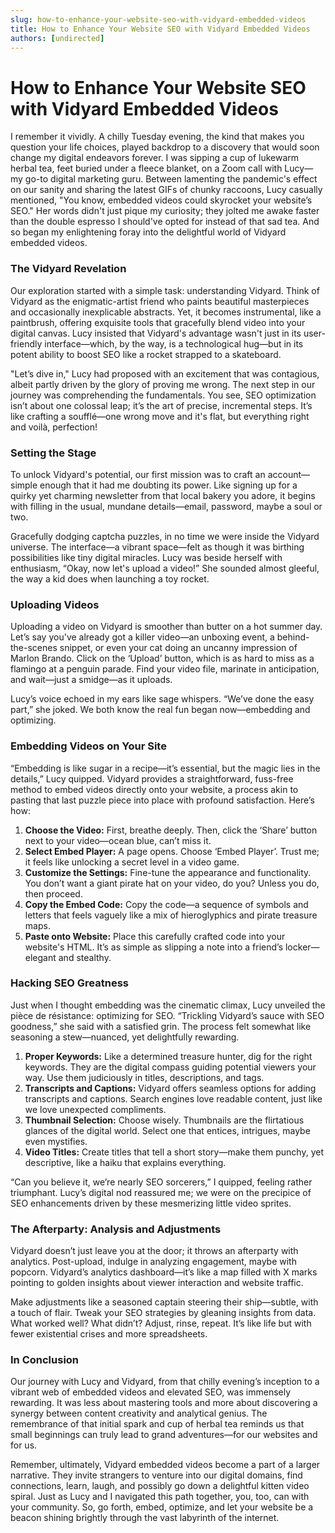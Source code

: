 ```yaml
---
slug: how-to-enhance-your-website-seo-with-vidyard-embedded-videos
title: How to Enhance Your Website SEO with Vidyard Embedded Videos
authors: [undirected]
---
```



# How to Enhance Your Website SEO with Vidyard Embedded Videos

I remember it vividly. A chilly Tuesday evening, the kind that makes you question your life choices, played backdrop to a discovery that would soon change my digital endeavors forever. I was sipping a cup of lukewarm herbal tea, feet buried under a fleece blanket, on a Zoom call with Lucy—my go-to digital marketing guru. Between lamenting the pandemic's effect on our sanity and sharing the latest GIFs of chunky raccoons, Lucy casually mentioned, "You know, embedded videos could skyrocket your website’s SEO." Her words didn't just pique my curiosity; they jolted me awake faster than the double espresso I should've opted for instead of that sad tea. And so began my enlightening foray into the delightful world of Vidyard embedded videos.

### The Vidyard Revelation

Our exploration started with a simple task: understanding Vidyard. Think of Vidyard as the enigmatic-artist friend who paints beautiful masterpieces and occasionally inexplicable abstracts. Yet, it becomes instrumental, like a paintbrush, offering exquisite tools that gracefully blend video into your digital canvas. Lucy insisted that Vidyard's advantage wasn't just in its user-friendly interface—which, by the way, is a technological hug—but in its potent ability to boost SEO like a rocket strapped to a skateboard. 

"Let’s dive in," Lucy had proposed with an excitement that was contagious, albeit partly driven by the glory of proving me wrong. The next step in our journey was comprehending the fundamentals. You see, SEO optimization isn’t about one colossal leap; it’s the art of precise, incremental steps. It’s like crafting a soufflé—one wrong move and it's flat, but everything right and voilà, perfection!

### Setting the Stage

To unlock Vidyard's potential, our first mission was to craft an account—simple enough that it had me doubting its power. Like signing up for a quirky yet charming newsletter from that local bakery you adore, it begins with filling in the usual, mundane details—email, password, maybe a soul or two.

Gracefully dodging captcha puzzles, in no time we were inside the Vidyard universe. The interface—a vibrant space—felt as though it was birthing possibilities like tiny digital miracles. Lucy was beside herself with enthusiasm, “Okay, now let's upload a video!” She sounded almost gleeful, the way a kid does when launching a toy rocket.

### Uploading Videos

Uploading a video on Vidyard is smoother than butter on a hot summer day. Let’s say you've already got a killer video—an unboxing event, a behind-the-scenes snippet, or even your cat doing an uncanny impression of Marlon Brando. Click on the ‘Upload’ button, which is as hard to miss as a flamingo at a penguin parade. Find your video file, marinate in anticipation, and wait—just a smidge—as it uploads.

Lucy’s voice echoed in my ears like sage whispers. “We’ve done the easy part,” she joked. We both know the real fun began now—embedding and optimizing.

### Embedding Videos on Your Site

“Embedding is like sugar in a recipe—it’s essential, but the magic lies in the details,” Lucy quipped. Vidyard provides a straightforward, fuss-free method to embed videos directly onto your website, a process akin to pasting that last puzzle piece into place with profound satisfaction. Here’s how:

1. **Choose the Video:** First, breathe deeply. Then, click the ‘Share’ button next to your video—ocean blue, can’t miss it.
2. **Select Embed Player:** A page opens. Choose ‘Embed Player’. Trust me; it feels like unlocking a secret level in a video game.
3. **Customize the Settings:** Fine-tune the appearance and functionality. You don’t want a giant pirate hat on your video, do you? Unless you do, then proceed. 
4. **Copy the Embed Code:** Copy the code—a sequence of symbols and letters that feels vaguely like a mix of hieroglyphics and pirate treasure maps.
5. **Paste onto Website:** Place this carefully crafted code into your website's HTML. It’s as simple as slipping a note into a friend’s locker—elegant and stealthy.

### Hacking SEO Greatness

Just when I thought embedding was the cinematic climax, Lucy unveiled the pièce de résistance: optimizing for SEO. “Trickling Vidyard’s sauce with SEO goodness,” she said with a satisfied grin. The process felt somewhat like seasoning a stew—nuanced, yet delightfully rewarding.

1. **Proper Keywords:** Like a determined treasure hunter, dig for the right keywords. They are the digital compass guiding potential viewers your way. Use them judiciously in titles, descriptions, and tags.
2. **Transcripts and Captions:** Vidyard offers seamless options for adding transcripts and captions. Search engines love readable content, just like we love unexpected compliments.
3. **Thumbnail Selection:** Choose wisely. Thumbnails are the flirtatious glances of the digital world. Select one that entices, intrigues, maybe even mystifies.
4. **Video Titles:** Create titles that tell a short story—make them punchy, yet descriptive, like a haiku that explains everything.
   
“Can you believe it, we’re nearly SEO sorcerers,” I quipped, feeling rather triumphant. Lucy’s digital nod reassured me; we were on the precipice of SEO enhancements driven by these mesmerizing little video sprites.

### The Afterparty: Analysis and Adjustments

Vidyard doesn’t just leave you at the door; it throws an afterparty with analytics. Post-upload, indulge in analyzing engagement, maybe with popcorn. Vidyard’s analytics dashboard—it’s like a map filled with X marks pointing to golden insights about viewer interaction and website traffic. 

Make adjustments like a seasoned captain steering their ship—subtle, with a touch of flair. Tweak your SEO strategies by gleaning insights from data. What worked well? What didn’t? Adjust, rinse, repeat. It’s like life but with fewer existential crises and more spreadsheets.

### In Conclusion

Our journey with Lucy and Vidyard, from that chilly evening’s inception to a vibrant web of embedded videos and elevated SEO, was immensely rewarding. It was less about mastering tools and more about discovering a synergy between content creativity and analytical genius. The remembrance of that initial spark and cup of herbal tea reminds us that small beginnings can truly lead to grand adventures—for our websites and for us.

Remember, ultimately, Vidyard embedded videos become a part of a larger narrative. They invite strangers to venture into our digital domains, find connections, learn, laugh, and possibly go down a delightful kitten video spiral. Just as Lucy and I navigated this path together, you, too, can with your community. So, go forth, embed, optimize, and let your website be a beacon shining brightly through the vast labyrinth of the internet.